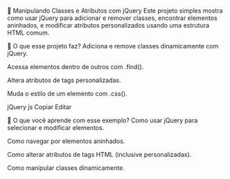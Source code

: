🧠 Manipulando Classes e Atributos com jQuery
Este projeto simples mostra como usar jQuery para adicionar e remover classes, encontrar elementos aninhados, e modificar atributos personalizados usando uma estrutura HTML comum.

🚧 O que esse projeto faz?
Adiciona e remove classes dinamicamente com jQuery.

Acessa elementos dentro de outros com .find().

Altera atributos de tags personalizadas.

Muda o estilo de um elemento com .css().

jQuery
js
Copiar
Editar

🧠 O que você aprende com esse exemplo?
Como usar jQuery para selecionar e modificar elementos.

Como navegar por elementos aninhados.

Como alterar atributos de tags HTML (inclusive personalizadas).

Como manipular classes dinamicamente.

